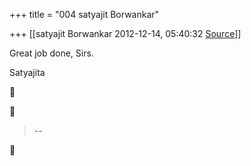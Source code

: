 +++
title = "004 satyajit Borwankar"

+++
[[satyajit Borwankar	2012-12-14, 05:40:32 [Source](https://groups.google.com/g/samskrita/c/fkDnzBBHUJE)]]



Great job done, Sirs.

Satyajita  
  





> --  



